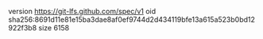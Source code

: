 version https://git-lfs.github.com/spec/v1
oid sha256:8691d11e81e15ba3dae8af0ef9744d2d434119bfe13a615a523b0bd12922f3b8
size 6158
